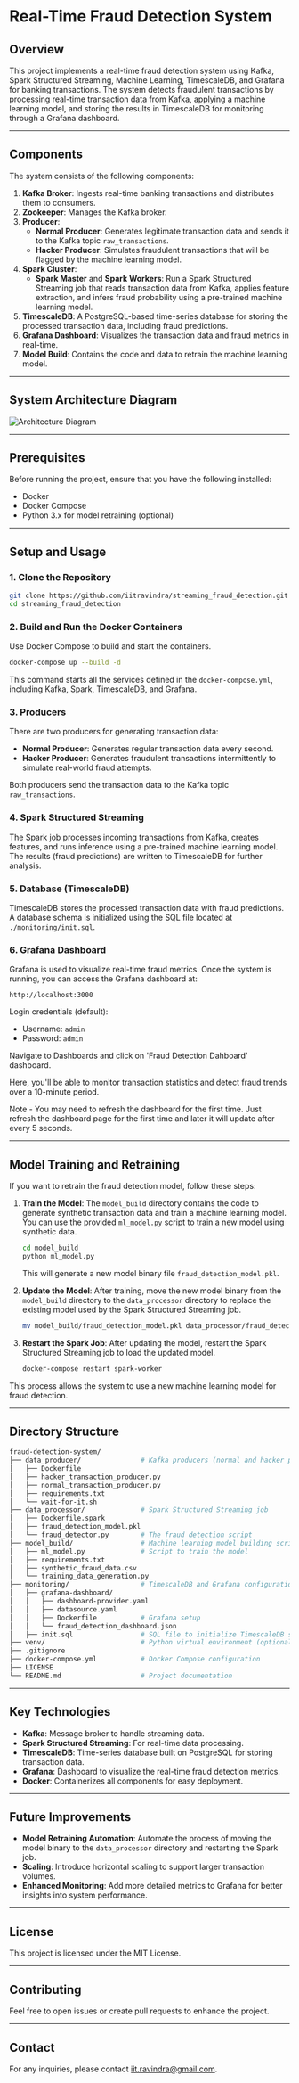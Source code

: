 
# Real-Time Fraud Detection System

## Overview

This project implements a real-time fraud detection system using Kafka, Spark Structured Streaming, Machine Learning, TimescaleDB, and Grafana for banking transactions. The system detects fraudulent transactions by processing real-time transaction data from Kafka, applying a machine learning model, and storing the results in TimescaleDB for monitoring through a Grafana dashboard.

---

## Components

The system consists of the following components:

1. **Kafka Broker**: Ingests real-time banking transactions and distributes them to consumers.
2. **Zookeeper**: Manages the Kafka broker.
3. **Producer**: 
   - **Normal Producer**: Generates legitimate transaction data and sends it to the Kafka topic `raw_transactions`.
   - **Hacker Producer**: Simulates fraudulent transactions that will be flagged by the machine learning model.
4. **Spark Cluster**: 
   - **Spark Master** and **Spark Workers**: Run a Spark Structured Streaming job that reads transaction data from Kafka, applies feature extraction, and infers fraud probability using a pre-trained machine learning model.
5. **TimescaleDB**: A PostgreSQL-based time-series database for storing the processed transaction data, including fraud predictions.
6. **Grafana Dashboard**: Visualizes the transaction data and fraud metrics in real-time.
7. **Model Build**: Contains the code and data to retrain the machine learning model.

---

## System Architecture Diagram

![Architecture Diagram](Fraud_alert_dig.gif)

---

## Prerequisites

Before running the project, ensure that you have the following installed:

- Docker
- Docker Compose
- Python 3.x for model retraining (optional)

---

## Setup and Usage

### 1. Clone the Repository
```bash
git clone https://github.com/iitravindra/streaming_fraud_detection.git
cd streaming_fraud_detection
```

### 2. Build and Run the Docker Containers
Use Docker Compose to build and start the containers.

```bash
docker-compose up --build -d
```

This command starts all the services defined in the `docker-compose.yml`, including Kafka, Spark, TimescaleDB, and Grafana.

### 3. Producers
There are two producers for generating transaction data:
- **Normal Producer**: Generates regular transaction data every second.
- **Hacker Producer**: Generates fraudulent transactions intermittently to simulate real-world fraud attempts.

Both producers send the transaction data to the Kafka topic `raw_transactions`.

### 4. Spark Structured Streaming
The Spark job processes incoming transactions from Kafka, creates features, and runs inference using a pre-trained machine learning model. The results (fraud predictions) are written to TimescaleDB for further analysis.

### 5. Database (TimescaleDB)
TimescaleDB stores the processed transaction data with fraud predictions. A database schema is initialized using the SQL file located at `./monitoring/init.sql`.

### 6. Grafana Dashboard
Grafana is used to visualize real-time fraud metrics. Once the system is running, you can access the Grafana dashboard at:
```
http://localhost:3000
```
Login credentials (default):
- Username: `admin`
- Password: `admin`

Navigate to Dashboards and click on 'Fraud Detection Dahboard' dashboard. 

Here, you'll be able to monitor transaction statistics and detect fraud trends over a 10-minute period.

Note - You may need to refresh the dashboard for the first time. Just refresh the dashboard page for the first time and later it will update after every 5 seconds.

---

## Model Training and Retraining

If you want to retrain the fraud detection model, follow these steps:

1. **Train the Model**:
   The `model_build` directory contains the code to generate synthetic transaction data and train a machine learning model. You can use the provided `ml_model.py` script to train a new model using synthetic data.

   ```bash
   cd model_build
   python ml_model.py
   ```

   This will generate a new model binary file `fraud_detection_model.pkl`.

2. **Update the Model**:
   After training, move the new model binary from the `model_build` directory to the `data_processor` directory to replace the existing model used by the Spark Structured Streaming job.

   ```bash
   mv model_build/fraud_detection_model.pkl data_processor/fraud_detection_model.pkl
   ```

3. **Restart the Spark Job**:
   After updating the model, restart the Spark Structured Streaming job to load the updated model.

   ```bash
   docker-compose restart spark-worker
   ```

This process allows the system to use a new machine learning model for fraud detection.

---

## Directory Structure

```bash
fraud-detection-system/
├── data_producer/               # Kafka producers (normal and hacker producers)
│   ├── Dockerfile
│   ├── hacker_transaction_producer.py
│   ├── normal_transaction_producer.py
│   ├── requirements.txt
│   └── wait-for-it.sh
├── data_processor/              # Spark Structured Streaming job
│   ├── Dockerfile.spark
│   ├── fraud_detection_model.pkl
│   └── fraud_detector.py        # The fraud detection script
├── model_build/                 # Machine learning model building scripts
│   ├── ml_model.py              # Script to train the model
│   ├── requirements.txt
│   ├── synthetic_fraud_data.csv
│   └── training_data_generation.py
├── monitoring/                  # TimescaleDB and Grafana configurations
│   ├── grafana-dashboard/       
│   │   ├── dashboard-provider.yaml
│   │   ├── datasource.yaml
│   │   ├── Dockerfile           # Grafana setup
│   │   └── fraud_detection_dashboard.json
│   ├── init.sql                 # SQL file to initialize TimescaleDB schema
├── venv/                        # Python virtual environment (optional)
├── .gitignore
├── docker-compose.yml           # Docker Compose configuration
├── LICENSE
└── README.md                    # Project documentation
```

---

## Key Technologies

- **Kafka**: Message broker to handle streaming data.
- **Spark Structured Streaming**: For real-time data processing.
- **TimescaleDB**: Time-series database built on PostgreSQL for storing transaction data.
- **Grafana**: Dashboard to visualize the real-time fraud detection metrics.
- **Docker**: Containerizes all components for easy deployment.

---

## Future Improvements

- **Model Retraining Automation**: Automate the process of moving the model binary to the `data_processor` directory and restarting the Spark job.
- **Scaling**: Introduce horizontal scaling to support larger transaction volumes.
- **Enhanced Monitoring**: Add more detailed metrics to Grafana for better insights into system performance.

---

## License

This project is licensed under the MIT License.

---

## Contributing

Feel free to open issues or create pull requests to enhance the project.

---

## Contact

For any inquiries, please contact [iit.ravindra@gmail.com](mailto:iit.ravindra@gmail.com).

